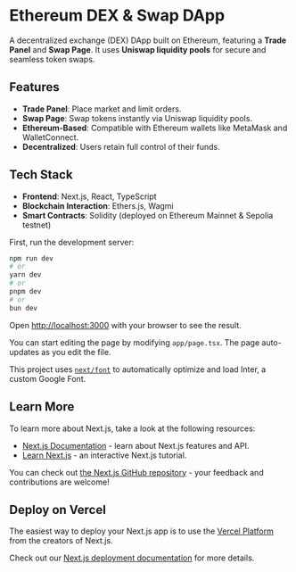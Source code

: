 # Ethereum DEX & Swap DApp

A decentralized exchange (DEX) DApp built on Ethereum, featuring a **Trade Panel** and **Swap Page**. It uses **Uniswap liquidity pools** for secure and seamless token swaps.

## Features
- **Trade Panel**: Place market and limit orders.
- **Swap Page**: Swap tokens instantly via Uniswap liquidity pools.
- **Ethereum-Based**: Compatible with Ethereum wallets like MetaMask and WalletConnect.
- **Decentralized**: Users retain full control of their funds.

## Tech Stack
- **Frontend**: Next.js, React, TypeScript
- **Blockchain Interaction**: Ethers.js, Wagmi
- **Smart Contracts**: Solidity (deployed on Ethereum Mainnet & Sepolia testnet)

First, run the development server:

```bash
npm run dev
# or
yarn dev
# or
pnpm dev
# or
bun dev
```

Open [http://localhost:3000](http://localhost:3000) with your browser to see the result.

You can start editing the page by modifying `app/page.tsx`. The page auto-updates as you edit the file.

This project uses [`next/font`](https://nextjs.org/docs/basic-features/font-optimization) to automatically optimize and load Inter, a custom Google Font.

## Learn More

To learn more about Next.js, take a look at the following resources:

- [Next.js Documentation](https://nextjs.org/docs) - learn about Next.js features and API.
- [Learn Next.js](https://nextjs.org/learn) - an interactive Next.js tutorial.

You can check out [the Next.js GitHub repository](https://github.com/vercel/next.js/) - your feedback and contributions are welcome!

## Deploy on Vercel

The easiest way to deploy your Next.js app is to use the [Vercel Platform](https://vercel.com/new?utm_medium=default-template&filter=next.js&utm_source=create-next-app&utm_campaign=create-next-app-readme) from the creators of Next.js.

Check out our [Next.js deployment documentation](https://nextjs.org/docs/deployment) for more details.
